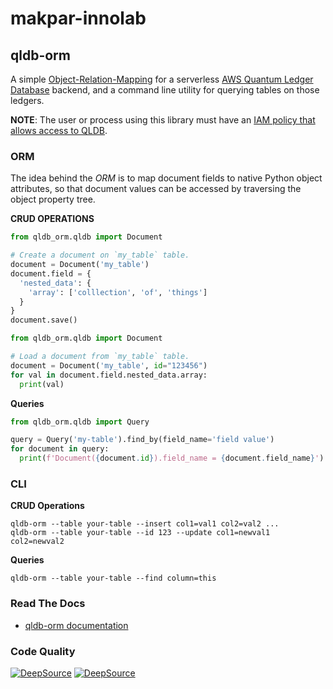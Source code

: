 # makpar-innolab

## qldb-orm

A simple [Object-Relation-Mapping](https://en.wikipedia.org/wiki/Object%E2%80%93relational_mapping) for a serverless [AWS Quantum Ledger Database](https://docs.aws.amazon.com/qldb/latest/developerguide/what-is.html) backend, and a command line utility for querying tables on those ledgers.

**NOTE**: The user or process using this library must have an [IAM policy that allows access to QLDB](https://docs.aws.amazon.com/qldb/latest/developerguide/security-iam.html).


### ORM

The idea behind the *ORM* is to map document fields to native Python object attributes, so that document values can be accessed by traversing the object property tree.

**CRUD OPERATIONS**

```python
from qldb_orm.qldb import Document

# Create a document on `my_table` table.
document = Document('my_table')
document.field = {
  'nested_data': {
    'array': ['colllection', 'of', 'things']
  }
}
document.save()
```

```python
from qldb_orm.qldb import Document

# Load a document from `my_table` table.
document = Document('my_table', id="123456")
for val in document.field.nested_data.array:
  print(val)
```

**Queries**
```python
from qldb_orm.qldb import Query

query = Query('my-table').find_by(field_name='field value')
for document in query:
  print(f'Document({document.id}).field_name = {document.field_name}')
```

### CLI

**CRUD Operations**
```shell
qldb-orm --table your-table --insert col1=val1 col2=val2 ...
qldb-orm --table your-table --id 123 --update col1=newval1 col2=newval2
```

**Queries**
```shell
qldb-orm --table your-table --find column=this
```

### Read The Docs

- [qldb-orm documentation](https://chinchalinchin.github.io/qldb-orm/)

### Code Quality

[![DeepSource](https://deepsource.io/gh/chinchalinchin/qldb-orm.svg/?label=active+issues&show_trend=true&token=0yUpU0SKBmqEg7qNHU2C65C6)](https://deepsource.io/gh/chinchalinchin/qldb-orm/?ref=repository-badge)
[![DeepSource](https://deepsource.io/gh/chinchalinchin/qldb-orm.svg/?label=resolved+issues&show_trend=true&token=0yUpU0SKBmqEg7qNHU2C65C6)](https://deepsource.io/gh/chinchalinchin/qldb-orm/?ref=repository-badge)
